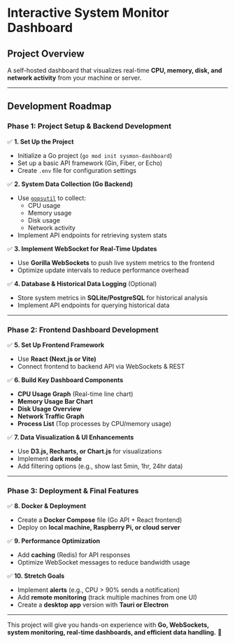 # Interactive System Monitor Dashboard

## **Project Overview**
A self-hosted dashboard that visualizes real-time **CPU, memory, disk, and network activity** from your machine or server.

---

## **Development Roadmap**

### **Phase 1: Project Setup & Backend Development**

✅ **1. Set Up the Project**  
   - Initialize a Go project (`go mod init sysmon-dashboard`)
   - Set up a basic API framework (Gin, Fiber, or Echo)
   - Create `.env` file for configuration settings

✅ **2. System Data Collection (Go Backend)**  
   - Use [`gopsutil`](https://github.com/shirou/gopsutil) to collect:
     - CPU usage
     - Memory usage
     - Disk usage
     - Network activity
   - Implement API endpoints for retrieving system stats

✅ **3. Implement WebSocket for Real-Time Updates**  
   - Use **Gorilla WebSockets** to push live system metrics to the frontend
   - Optimize update intervals to reduce performance overhead

✅ **4. Database & Historical Data Logging** (Optional)
   - Store system metrics in **SQLite/PostgreSQL** for historical analysis
   - Implement API endpoints for querying historical data

---

### **Phase 2: Frontend Dashboard Development**

✅ **5. Set Up Frontend Framework**  
   - Use **React (Next.js or Vite)**
   - Connect frontend to backend API via WebSockets & REST

✅ **6. Build Key Dashboard Components**  
   - **CPU Usage Graph** (Real-time line chart)
   - **Memory Usage Bar Chart**
   - **Disk Usage Overview**
   - **Network Traffic Graph**
   - **Process List** (Top processes by CPU/memory usage)

✅ **7. Data Visualization & UI Enhancements**  
   - Use **D3.js, Recharts, or Chart.js** for visualizations
   - Implement **dark mode**
   - Add filtering options (e.g., show last 5min, 1hr, 24hr data)

---

### **Phase 3: Deployment & Final Features**

✅ **8. Docker & Deployment**  
   - Create a **Docker Compose** file (Go API + React frontend)
   - Deploy on **local machine, Raspberry Pi, or cloud server**

✅ **9. Performance Optimization**  
   - Add **caching** (Redis) for API responses
   - Optimize WebSocket messages to reduce bandwidth usage

✅ **10. Stretch Goals**  
   - Implement **alerts** (e.g., CPU > 90% sends a notification)
   - Add **remote monitoring** (track multiple machines from one UI)
   - Create a **desktop app** version with **Tauri or Electron**

---

This project will give you hands-on experience with **Go, WebSockets, system monitoring, real-time dashboards, and efficient data handling.** 🚀
